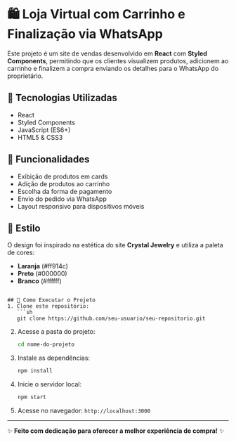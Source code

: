 # 🛍️ Loja Virtual com Carrinho e Finalização via WhatsApp

Este projeto é um site de vendas desenvolvido em **React** com **Styled Components**, permitindo que os clientes visualizem produtos, adicionem ao carrinho e finalizem a compra enviando os detalhes para o WhatsApp do proprietário.

## 🚀 Tecnologias Utilizadas
- React
- Styled Components
- JavaScript (ES6+)
- HTML5 & CSS3

## 📌 Funcionalidades
- Exibição de produtos em cards
- Adição de produtos ao carrinho
- Escolha da forma de pagamento
- Envio do pedido via WhatsApp
- Layout responsivo para dispositivos móveis

## 🎨 Estilo
O design foi inspirado na estética do site **Crystal Jewelry** e utiliza a paleta de cores:
- **Laranja** (#ff914c)
- **Preto** (#000000)
- **Branco** (#ffffff)


```

## 🔧 Como Executar o Projeto
1. Clone este repositório:
   ```sh
   git clone https://github.com/seu-usuario/seu-repositorio.git
   ```
2. Acesse a pasta do projeto:
   ```sh
   cd nome-do-projeto
   ```
3. Instale as dependências:
   ```sh
   npm install
   ```
4. Inicie o servidor local:
   ```sh
   npm start
   ```
5. Acesse no navegador: `http://localhost:3000`


---
✨ **Feito com dedicação para oferecer a melhor experiência de compra!** ✨

